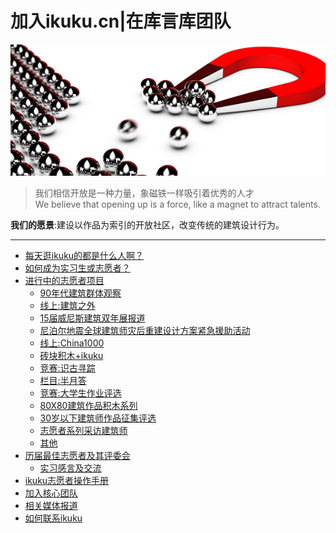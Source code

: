 # 加入ikuku.cn|在库言库团队

![magnet](images/magnet.jpg)

>我们相信开放是一种力量，象磁铁一样吸引着优秀的人才   
We believe that opening up is a force, like a magnet to attract talents.  

**我们的愿景**:建设以作品为索引的开放社区，改变传统的建筑设计行为。

-----

* [每天逛ikuku的都是什么人啊？](volunteer-4.md)
* [如何成为实习生或志愿者？](volunteer-5.md)  
* [进行中的志愿者项目](volunteer-2.md)       
  * [90年代建筑群体观察](volunteer-10.md)
  * [线上:建筑之外](volunteer-11.md)
  * [15届威尼斯建筑双年展报道](volunteer-15.md) 
  * [尼泊尔地震全球建筑师灾后重建设计方案紧急援助活动](volunteer-12.md)
  * [线上:China1000](volunteer-13.md)
  * [砖块积木+ikuku](volunteer-16.md)
  * [竞赛:识古寻踪](volunteer-18.md)
  * [栏目:半月答](volunteer-17.md)
  * [竞赛:大学生作业评选](volunteer-19.md)  
  * [80X80建筑作品积木系列](volunteer-21.md)
  * [30岁以下建筑师作品征集评选](volunteer-22.md)
  * [志愿者系列采访建筑师](interview.md)
  * [其他](volunteer-14.md)
* [历届最佳志愿者及其评委会](volunteer-20.md)
  * [实习感言及交流](volunteer-9.md)
* [ikuku志愿者操作手册](volunteer-7.md)  
* [加入核心团队](volunteer-0.md)
* [相关媒体报道](press.md)
* [如何联系ikuku](contact.md)



 
 

